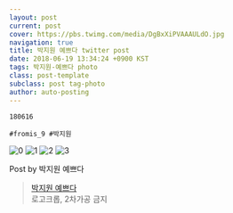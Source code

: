 ```yaml
---
layout: post
current: post
cover: https://pbs.twimg.com/media/DgBxXiPVAAAULdO.jpg
navigation: true
title: 박지원 예쁘다 twitter post
date: 2018-06-19 13:34:24 +0900 KST
tags: 박지원-예쁘다 photo
class: post-template
subclass: post tag-photo
author: auto-posting
---
```


```  
180616  
  
#fromis_9 #박지원  

```

![0](https://pbs.twimg.com/media/DgBxXiPUYAAboQh.jpg)
![1](https://pbs.twimg.com/media/DgBxXiQU0AAUksm.jpg)
![2](https://pbs.twimg.com/media/DgBxXiOUYAU4ozg.jpg)
![3](https://pbs.twimg.com/media/DgBxXiPVAAAULdO.jpg)


Post by 박지원 예쁘다

> [박지원 예쁘다](https://twitter.com/jiwon_is_pretty)  
  로고크롭, 2차가공 금지